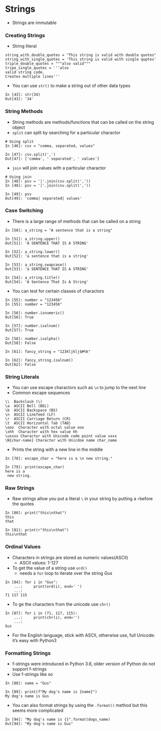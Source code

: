 # Strings

* Strings are immutable

### Creating Strings
* String literal
```python3
string_with_double_quotes = "This string is valid with double quotes"
string_with_single_quotes = 'This string is valid with single quptes'
triple_double_quotes = """also valid"""
tripe_single_quotes = '''also
valid string code.
Creates multiple lines'''
```
* You can use `str()` to make a string out of other data types
```python3
In [43]: str(34)
Out[43]: '34'
```

### String Methods
* String methods are methods/functions that can be called on the string object
* `split` can split by searching for a particular charactor
```python3
# Using split
In [46]: csv = "comma, separated, values"

In [47]: csv.split(',')
Out[47]: ['comma', ' separated', ' values']
```
* `join` will join values with a particular charactor
```python3
# Using join
In [48]: psv = '|'.join(csv.split(','))
In [48]: psv = '|'.join(csv.split(','))

In [49]: psv
Out[49]: 'comma| separated| values'
```

### Case Switching
* There is a large range of methods that can be called on a string
```python3
In [50]: a_string = "A sentence that is a string"

In [51]: a_string.upper()
Out[51]: 'A SENTENCE THAT IS A STRING'

In [52]: a_string.lower()
Out[52]: 'a sentence that is a string'

In [53]: a_string.swapcase()
Out[53]: 'a SENTENCE THAT IS A STRING'

In [54]: a_string.title()
Out[54]: 'A Sentence That Is A String'
```
* You can test for certain classes of charactors
```python3
In [55]: number = "123456"
In [55]: number = "123456"

In [56]: number.isnumeric()
Out[56]: True

In [57]: number.isalnum()
Out[57]: True

In [58]: number.isalpha()
Out[58]: False

In [61]: fancy_string = "123kljklj$#%k"

In [62]: fancy_string.isalnum()
Out[62]: False
```

### String Literals
* You can use escape charactors such as `\n` to jump to the next line
* Common escape sequences
```python3
\\  Backslash (\)
\a  ASCII Bell (BEL)
\b  ASCII Backspace (BS)
\n  ASCII Linefeed (LF)
\r  ASCII Carriage Return (CR)
\t  ASCII Horizontal Tab (TAB)
\ooo  Character with octal value ooo
\xhh  Character with hex value hh
\uxxxx Charactor with Unicode code point value xxxx
\N{char-name} Charactor with Unicdoe name char_name
```
* Prints the string with a new line in the middle
```python3
In [78]: escape_char = "here is a \n new string."

In [79]: print(escape_char)
here is a
 new string.
 ```

### Raw Strings
* Raw strings allow you put a literal `\` in your string by putting a `r`before the quotes
```python3
In [80]: print("this\nthat")
this
that

In [81]: print(r"this\nthat")
this\nthat
```

### Ordinal Values
* Characters in strings are stored as numeric values(ASCII)
	* ASCII values: 1-127
* To get the value of a string use `ord()`
	* needs a `for` loop to iterate over the string _Gus_
```python3
In [84]: for i in "Gus":
    ...:     print(ord(i), end=' ')
    ...:
71 117 115
```
* To ge the characters from the unicode use `chr()`
```python3
In [87]: for i in (71, 117, 115):
    ...:     print(chr(i), end='')
    ...:
Gus
```
* For the English language, stick with ASCII, otherwise use, full Unicode: it’s easy with Python3

### Formatting Strings
* f-strings were introduced in Python 3.6, older version of Python do not support f-strings
* Use f-strings like so
```python3
In [88]: name = "Gus"

In [89]: print(f"My dog's name is {name}")
My dog's name is Gus
```
* You can  also format strings by using the `.format()` method but this seems more complicated
```python3
In [94]: "My dog's name is {}".format(dogs_name)
Out[94]: "My dog's name is Gus"
```
